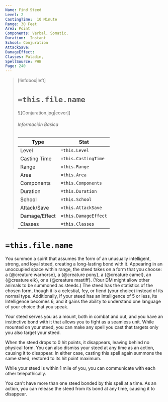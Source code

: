 ```yaml
---
Name: Find Steed
Level: 2
CastingTime:  10 Minute 
Range: 30 Feet
Area: Point
Components: Verbal, Somatic, 
Duration:  Instant  
School: Conjuration
AttackSave: 
DamageEffect: 
Classes: Paladin, 
SpellSource: PHB
Page: 240
---
```


>[!infobox|left]
># `=this.file.name`
>![[Conjuration.jpg|cover]]
> ###### Información Basica
> Type |  Stat |
> ---|---|
> Level | `=this.Level` |
> Casting Time | `=this.CastingTime` |
> Range | `=this.Range` |
> Area | `=this.Area` |
> Components | `=this.Components` |
> Duration | `=this.Duration` |
> School | `=this.School` |
> Attack/Save | `=this.AttackSave` |
> Damage/Effect | `=this.DamageEffect` |
> Classes | `=this.Classes` |

# `=this.file.name`
You summon a spirit that assumes the form of an unusually intelligent, strong, and loyal steed, creating a long-lasting bond with it. Appearing in an unoccupied space within range, the steed takes on a form that you choose: a {@creature warhorse}, a {@creature pony}, a {@creature camel}, an {@creature elk}, or a {@creature mastiff}. (Your DM might allow other animals to be summoned as steeds.) The steed has the statistics of the chosen form, though it is a celestial, fey, or fiend (your choice) instead of its normal type. Additionally, if your steed has an Intelligence of 5 or less, its Intelligence becomes 6, and it gains the ability to understand one language of your choice that you speak.

Your steed serves you as a mount, both in combat and out, and you have an instinctive bond with it that allows you to fight as a seamless unit. While mounted on your steed, you can make any spell you cast that targets only you also target your steed.

When the steed drops to 0 hit points, it disappears, leaving behind no physical form. You can also dismiss your steed at any time as an action, causing it to disappear. In either case, casting this spell again summons the same steed, restored to its hit point maximum.

While your steed is within 1 mile of you, you can communicate with each other telepathically.

You can&#x27;t have more than one steed bonded by this spell at a time. As an action, you can release the steed from its bond at any time, causing it to disappear.



 


 


 


 


 


